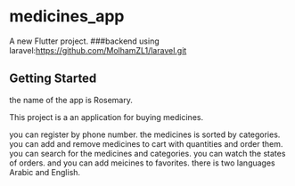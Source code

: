 # medicines_app

A new Flutter project.
###backend using laravel:https://github.com/MolhamZL1/laravel.git
## Getting Started

the name of the app is Rosemary.

This project is a an application for buying medicines.

you can register by phone number.
the medicines is sorted by categories.
you can add and remove medicines to cart with quantities and order them.
you can search for the medicines and categories.
you can watch the states of orders.
and you can add meicines to favorites.
there is two languages Arabic and English.
